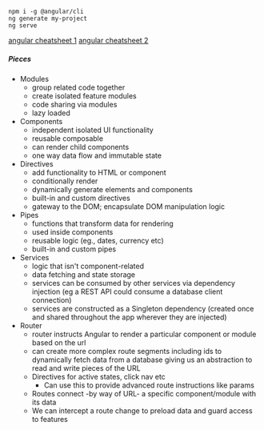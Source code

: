 ```shell
npm i -g @angular/cli
ng generate my-project
ng serve
```

[angular cheatsheet 1](https://photos.app.goo.gl/LF33xwkrfHxBQeCU6)
[angular cheatsheet 2](https://photos.app.goo.gl/NVG7MavbVJ4UAgoL6)

##### Pieces
- Modules 
	- group related code together
	- create isolated feature modules
	- code sharing via modules
	- lazy loaded
- Components
	- independent isolated UI functionality
	- reusable composable
	- can render child components
	- one way data flow and immutable state
- Directives
	- add functionality to HTML or component
	- conditionally render
	- dynamically  generate elements and components
	- built-in and custom directives
	- gateway to the DOM; encapsulate DOM manipulation logic
- Pipes
	- functions that transform data for rendering
	- used inside components
	- reusable logic (eg., dates, currency etc)
	- built-in and custom pipes
- Services
	- logic that isn't component-related
	- data fetching and state storage
	- services can be consumed by other services via dependency injection (eg a REST API could consume a database client connection)
	- services are constructed as a Singleton dependency (created once and shared throughout the app wherever they are injected)
- Router
	-  router instructs Angular to render a particular component or module based on the url
	- can create more complex route segments including ids to dynamically fetch data from a database giving us an abstraction to read and write pieces of the URL
	- Directives for active states, click nav etc 
		- Can use this to provide advanced route instructions like params
	- Routes connect -by way of URL- a specific component/module with its data
	- We can intercept a route change to preload data and guard access to features 

